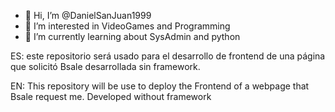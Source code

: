 - 👋 Hi, I’m @DanielSanJuan1999
- 👀 I’m interested in VideoGames and Programming
- 🌱 I’m currently learning about SysAdmin and python

ES: este repositorio será usado para el desarrollo de frontend de una página que solicitó Bsale desarrollada sin framework.

EN: This repository will be use to deploy the Frontend of a webpage that Bsale request me. Developed without framework